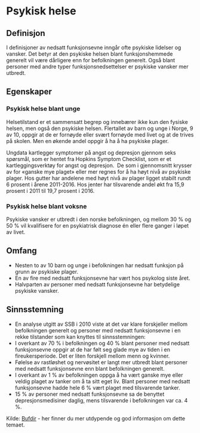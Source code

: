 # Psykisk helse
## Definisjon
I definisjoner av nedsatt funksjonsevne inngår ofte psykiske lidelser og vansker. Det betyr at den psykiske helsen blant funksjonshemmede generelt vil være dårligere enn for befolkningen generelt. Også blant personer med andre typer funksjonsnedsettelser er psykiske vansker mer utbredt.
## Egenskaper
### Psykisk helse blant unge
Helsetilstand er et sammensatt begrep og innebærer ikke kun den fysiske helsen, men også den psykiske helsen. Flertallet av barn og unge i Norge, 9 av 10, oppgir at de er fornøyde eller svært fornøyde med livet og at de trives på skolen. Men en økende andel oppgir å ha å ha psykiske plager.

Ungdata kartlegger symptomer på angst og depresjon gjennom seks spørsmål, som er hentet fra Hopkins Symptom Checklist, som er et kartleggingsverktøy for angst og depresjon. ​ De som i gjennomsnitt krysser av for «ganske mye plaget» eller mer regnes for å ha høyt nivå av psykiske plager. Hos gutter har andelene med høyt nivå av plager ligget stabilt rundt 6 prosent i årene 2011-2016. Hos jenter har tilsvarende andel økt fra 15,9 prosent i 2011 til 19,7 prosent i 2016.

### Psykisk helse blant voksne
Psykiske vansker er utbredt i den norske befolkningen, og mellom 30 % og 50 % vil kvalifisere for en psykiatrisk diagnose én eller flere ganger i løpet av livet.

## Omfang
- Nesten to av 10 barn og unge i befolkningen har nedsatt funksjon på grunn av psykiske plager.
- En av fire med nedsatt funksjonsevne har vært hos psykolog siste året.
- Halvparten av personer med nedsatt funksjonsevne har betydelige psykiske vansker.

## Sinnsstemning
- En analyse utgitt av SSB i 2010 viste at det var klare forskjeller mellom befolkningen generelt og personer med nedsatt funksjonsevne i en rekke tilstander som kan knyttes til sinnsstemningen: 
- I overkant av 70 % i befolkningen og 40 % blant personer med nedsatt funksjonsevne oppgir at de har følt seg glade mye av tiden i en fireukersperiode. Det er liten forskjell mellom menn og kvinner.
- Følelse av rastløshet og nervøsitet er langt mer utbredt blant personer med nedsatt funksjonsevne enn blant befolkningen generelt.
- I overkant av 1 % av befolkningen oppga å ha vært ganske mye eller veldig plaget av tanker om å ta sitt eget liv. Blant personer med nedsatt funksjonsevne hadde hele 6 % vært plaget med tilsvarende tanker.
- 15 % av personer med nedsatt funksjonsevne sa de benyttet depresjonsmedisiner daglig, mens tilsvarende i befolkningen var ca. 4 %. 

Kilde: [Bufdir](https://bufdir.no/Statistikk_og_analyse/Nedsatt_funksjonsevne/Helse/Psykisk_helse/) - her finner du mer utdypende og god informasjon om dette temaet.
